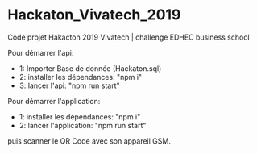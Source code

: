 # Hackaton_Vivatech_2019
Code projet Hakacton 2019 Vivatech | challenge EDHEC business school

Pour démarrer l'api:
- 1: Importer Base de donnée (Hackaton.sql)
- 2: installer les dépendances: "npm i"
- 3: lancer l'api: "npm run start"


Pour démarrer l'application:
- 1: installer les dépendances: "npm i"
- 2: lancer l'application: "npm run start"

puis scanner le QR Code avec son appareil GSM.
